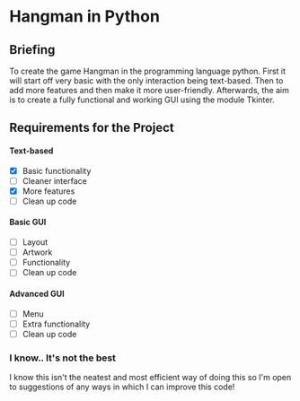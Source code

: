 # Hangman in Python

## Briefing
To create the game Hangman in the programming language python. First it will start off very basic with the only interaction being text-based. Then to add more features and then make it more user-friendly. Afterwards, the aim is to create a fully functional and working GUI using the module Tkinter.

## Requirements for the Project
#### Text-based
- [x] Basic functionality
- [ ] Cleaner interface
- [x] More features
- [ ] Clean up code
#### Basic GUI
- [ ] Layout
- [ ] Artwork
- [ ] Functionality
- [ ] Clean up code
#### Advanced GUI
- [ ] Menu
- [ ] Extra functionality
- [ ] Clean up code
### I know.. It's not the best

I know this isn't the neatest and most efficient way of doing this so I'm open to suggestions of any ways in which I can improve this code!
